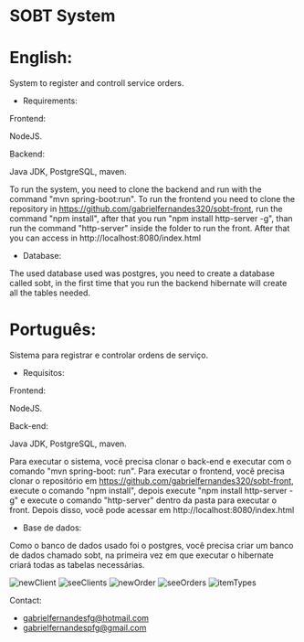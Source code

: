 # SOBT System  

# English:

System to register and controll service orders.

* Requirements:

Frontend:

NodeJS.

Backend:

Java JDK, PostgreSQL, maven.

To run the system, you need to clone the backend and run with the command "mvn spring-boot:run". To run the frontend you need to clone the repository in https://github.com/gabrielfernandes320/sobt-front, run the command "npm install", after that you run "npm install http-server -g", than run the command "http-server" inside the folder to run the front. After that you can access in http://localhost:8080/index.html

* Database:

The used database used was postgres, you need to create a database called sobt, in the first time that you run the backend hibernate will create all the tables needed.

# Português:

Sistema para registrar e controlar ordens de serviço.

* Requisitos:

Frontend:

NodeJS.

Back-end:

Java JDK, PostgreSQL, maven.

Para executar o sistema, você precisa clonar o back-end e executar com o comando "mvn spring-boot: run". Para executar o frontend, você precisa clonar o repositório em https://github.com/gabrielfernandes320/sobt-front, execute o comando "npm install", depois execute "npm install http-server -g" e execute o comando "http-server" dentro da pasta para executar o front. Depois disso, você pode acessar em http://localhost:8080/index.html

* Base de dados:

Como o banco de dados usado foi o postgres, você precisa criar um banco de dados chamado sobt, na primeira vez em que executar o hibernate criará todas as tabelas necessárias.

![newClient](https://i.postimg.cc/vZvB5k7H/adicionarcliente.png)
![seeClients](https://i.postimg.cc/d1hVP0bL/verclientes.png)
![newOrder](https://i.postimg.cc/ZY9cYtpN/novaordem.png)
![seeOrders](https://i.postimg.cc/ryv9KnNP/visualize-Ordens.png)
![itemTypes](https://i.postimg.cc/6QjpmZ1k/tiposde-Itens.png)

Contact:

* gabrielfernandesfg@hotmail.com
* gabrielfernandespfg@gmail.com


